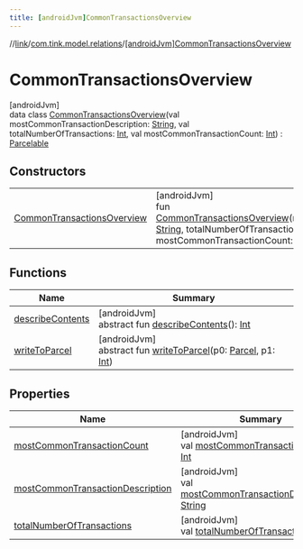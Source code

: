 ```yaml
---
title: [androidJvm]CommonTransactionsOverview
---
```

//[link](../../../index.html)/[com.tink.model.relations](../index.html)/[[androidJvm]CommonTransactionsOverview](index.html)



# CommonTransactionsOverview



[androidJvm]\
data class [CommonTransactionsOverview](index.html)(val mostCommonTransactionDescription: [String](https://kotlinlang.org/api/latest/jvm/stdlib/kotlin/-string/index.html), val totalNumberOfTransactions: [Int](https://kotlinlang.org/api/latest/jvm/stdlib/kotlin/-int/index.html), val mostCommonTransactionCount: [Int](https://kotlinlang.org/api/latest/jvm/stdlib/kotlin/-int/index.html)) : [Parcelable](https://developer.android.com/reference/kotlin/android/os/Parcelable.html)



## Constructors


| | |
|---|---|
| [CommonTransactionsOverview](-common-transactions-overview.html) | [androidJvm]<br>fun [CommonTransactionsOverview](-common-transactions-overview.html)(mostCommonTransactionDescription: [String](https://kotlinlang.org/api/latest/jvm/stdlib/kotlin/-string/index.html), totalNumberOfTransactions: [Int](https://kotlinlang.org/api/latest/jvm/stdlib/kotlin/-int/index.html), mostCommonTransactionCount: [Int](https://kotlinlang.org/api/latest/jvm/stdlib/kotlin/-int/index.html)) |


## Functions


| Name | Summary |
|---|---|
| [describeContents](../../com.tink.service.provider/[android-jvm]-provider-filter/index.html#-1578325224%2FFunctions%2F-812656150) | [androidJvm]<br>abstract fun [describeContents](../../com.tink.service.provider/[android-jvm]-provider-filter/index.html#-1578325224%2FFunctions%2F-812656150)(): [Int](https://kotlinlang.org/api/latest/jvm/stdlib/kotlin/-int/index.html) |
| [writeToParcel](../../com.tink.service.provider/[android-jvm]-provider-filter/index.html#-1754457655%2FFunctions%2F-812656150) | [androidJvm]<br>abstract fun [writeToParcel](../../com.tink.service.provider/[android-jvm]-provider-filter/index.html#-1754457655%2FFunctions%2F-812656150)(p0: [Parcel](https://developer.android.com/reference/kotlin/android/os/Parcel.html), p1: [Int](https://kotlinlang.org/api/latest/jvm/stdlib/kotlin/-int/index.html)) |


## Properties


| Name | Summary |
|---|---|
| [mostCommonTransactionCount](most-common-transaction-count.html) | [androidJvm]<br>val [mostCommonTransactionCount](most-common-transaction-count.html): [Int](https://kotlinlang.org/api/latest/jvm/stdlib/kotlin/-int/index.html) |
| [mostCommonTransactionDescription](most-common-transaction-description.html) | [androidJvm]<br>val [mostCommonTransactionDescription](most-common-transaction-description.html): [String](https://kotlinlang.org/api/latest/jvm/stdlib/kotlin/-string/index.html) |
| [totalNumberOfTransactions](total-number-of-transactions.html) | [androidJvm]<br>val [totalNumberOfTransactions](total-number-of-transactions.html): [Int](https://kotlinlang.org/api/latest/jvm/stdlib/kotlin/-int/index.html) |

